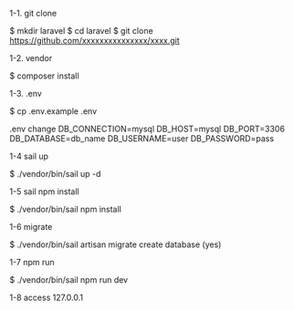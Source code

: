 1-1. git clone

$ mkdir laravel
$ cd laravel
$ git clone https://github.com/xxxxxxxxxxxxxxx/xxxx.git

1-2. vendor

$ composer install

1-3. .env

$ cp .env.example .env

.env change
DB_CONNECTION=mysql
DB_HOST=mysql
DB_PORT=3306
DB_DATABASE=db_name
DB_USERNAME=user
DB_PASSWORD=pass

1-4 sail up

$ ./vendor/bin/sail up -d

1-5 sail npm install

$ ./vendor/bin/sail npm install

1-6 migrate

$ ./vendor/bin/sail artisan migrate
create database (yes)

1-7 npm run

$ ./vendor/bin/sail npm run dev

1-8 access 127.0.0.1
